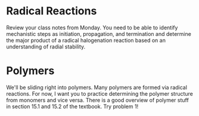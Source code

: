 # Radical Reactions

Review your class notes from Monday. You need to be able to identify mechanistic steps as initiation, propagation, and termination and determine the major product of a radical halogenation reaction based on an understanding of radial stability.


# Polymers

We'll be sliding right into polymers. Many polymers are formed via radical reactions. For now, I want you to practice determining the polymer structure from monomers and vice versa. There is a good overview of polymer stuff in section 15.1 and 15.2 of the textbook. Try problem 1!

